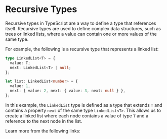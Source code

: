 # Recursive Types

Recursive types in TypeScript are a way to define a type that references itself. Recursive types are used to define complex data structures, such as trees or linked lists, where a value can contain one or more values of the same type.

For example, the following is a recursive type that represents a linked list:

```typescript
type LinkedList<T> = {
  value: T;
  next: LinkedList<T> | null;
};

let list: LinkedList<number> = {
  value: 1,
  next: { value: 2, next: { value: 3, next: null } },
};
```

In this example, the `LinkedList` type is defined as a type that extends `T` and contains a property `next` of the same type `LinkedList<T>`. This allows us to create a linked list where each node contains a value of type `T` and a reference to the next node in the list.

Learn more from the following links: